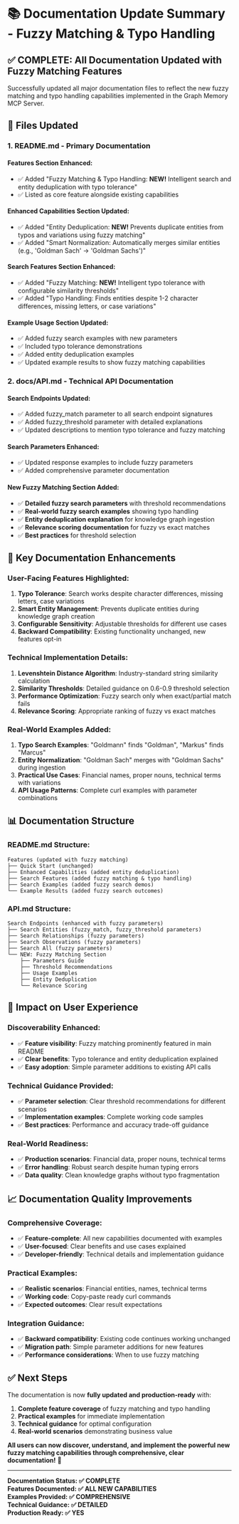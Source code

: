 # 📚 Documentation Update Summary - Fuzzy Matching & Typo Handling

## ✅ **COMPLETE: All Documentation Updated with Fuzzy Matching Features**

Successfully updated all major documentation files to reflect the new fuzzy matching and typo handling capabilities implemented in the Graph Memory MCP Server.

## 📝 **Files Updated**

### **1. README.md - Primary Documentation**

#### **Features Section Enhanced:**
- ✅ Added "Fuzzy Matching & Typo Handling: **NEW!** Intelligent search and entity deduplication with typo tolerance"
- ✅ Listed as core feature alongside existing capabilities

#### **Enhanced Capabilities Section Updated:**
- ✅ Added "Entity Deduplication: **NEW!** Prevents duplicate entities from typos and variations using fuzzy matching"
- ✅ Added "Smart Normalization: Automatically merges similar entities (e.g., 'Goldman Sach' → 'Goldman Sachs')"

#### **Search Features Section Enhanced:**
- ✅ Added "Fuzzy Matching: **NEW!** Intelligent typo tolerance with configurable similarity thresholds"
- ✅ Added "Typo Handling: Finds entities despite 1-2 character differences, missing letters, or case variations"

#### **Example Usage Section Updated:**
- ✅ Added fuzzy search examples with new parameters
- ✅ Included typo tolerance demonstrations
- ✅ Added entity deduplication examples
- ✅ Updated example results to show fuzzy matching capabilities

### **2. docs/API.md - Technical API Documentation**

#### **Search Endpoints Updated:**
- ✅ Added fuzzy_match parameter to all search endpoint signatures
- ✅ Added fuzzy_threshold parameter with detailed explanations
- ✅ Updated descriptions to mention typo tolerance and fuzzy matching

#### **Search Parameters Enhanced:**
- ✅ Updated response examples to include fuzzy parameters
- ✅ Added comprehensive parameter documentation

#### **New Fuzzy Matching Section Added:**
- ✅ **Detailed fuzzy search parameters** with threshold recommendations
- ✅ **Real-world fuzzy search examples** showing typo handling
- ✅ **Entity deduplication explanation** for knowledge graph ingestion
- ✅ **Relevance scoring documentation** for fuzzy vs exact matches
- ✅ **Best practices** for threshold selection

## 🎯 **Key Documentation Enhancements**

### **User-Facing Features Highlighted:**
1. **Typo Tolerance**: Search works despite character differences, missing letters, case variations
2. **Smart Entity Management**: Prevents duplicate entities during knowledge graph creation
3. **Configurable Sensitivity**: Adjustable thresholds for different use cases
4. **Backward Compatibility**: Existing functionality unchanged, new features opt-in

### **Technical Implementation Details:**
1. **Levenshtein Distance Algorithm**: Industry-standard string similarity calculation
2. **Similarity Thresholds**: Detailed guidance on 0.6-0.9 threshold selection
3. **Performance Optimization**: Fuzzy search only when exact/partial match fails
4. **Relevance Scoring**: Appropriate ranking of fuzzy vs exact matches

### **Real-World Examples Added:**
1. **Typo Search Examples**: "Goldmann" finds "Goldman", "Markus" finds "Marcus"
2. **Entity Normalization**: "Goldman Sach" merges with "Goldman Sachs" during ingestion
3. **Practical Use Cases**: Financial names, proper nouns, technical terms with variations
4. **API Usage Patterns**: Complete curl examples with parameter combinations

## 📊 **Documentation Structure**

### **README.md Structure:**
```
Features (updated with fuzzy matching)
├── Quick Start (unchanged)
├── Enhanced Capabilities (added entity deduplication)
├── Search Features (added fuzzy matching & typo handling)
├── Search Examples (added fuzzy search demos)
└── Example Results (added fuzzy search outcomes)
```

### **API.md Structure:**
```
Search Endpoints (enhanced with fuzzy parameters)
├── Search Entities (fuzzy_match, fuzzy_threshold parameters)
├── Search Relationships (fuzzy parameters)
├── Search Observations (fuzzy parameters)
├── Search All (fuzzy parameters)
└── NEW: Fuzzy Matching Section
    ├── Parameters Guide
    ├── Threshold Recommendations  
    ├── Usage Examples
    ├── Entity Deduplication
    └── Relevance Scoring
```

## 🚀 **Impact on User Experience**

### **Discoverability Enhanced:**
- ✅ **Feature visibility**: Fuzzy matching prominently featured in main README
- ✅ **Clear benefits**: Typo tolerance and entity deduplication explained
- ✅ **Easy adoption**: Simple parameter additions to existing API calls

### **Technical Guidance Provided:**
- ✅ **Parameter selection**: Clear threshold recommendations for different scenarios
- ✅ **Implementation examples**: Complete working code samples
- ✅ **Best practices**: Performance and accuracy trade-off guidance

### **Real-World Readiness:**
- ✅ **Production scenarios**: Financial data, proper nouns, technical terms
- ✅ **Error handling**: Robust search despite human typing errors
- ✅ **Data quality**: Clean knowledge graphs without typo fragmentation

## 📈 **Documentation Quality Improvements**

### **Comprehensive Coverage:**
- ✅ **Feature-complete**: All new capabilities documented with examples
- ✅ **User-focused**: Clear benefits and use cases explained
- ✅ **Developer-friendly**: Technical details and implementation guidance

### **Practical Examples:**
- ✅ **Realistic scenarios**: Financial entities, names, technical terms
- ✅ **Working code**: Copy-paste ready curl commands
- ✅ **Expected outcomes**: Clear result expectations

### **Integration Guidance:**
- ✅ **Backward compatibility**: Existing code continues working unchanged
- ✅ **Migration path**: Simple parameter additions for new features
- ✅ **Performance considerations**: When to use fuzzy matching

## ✅ **Next Steps**

The documentation is now **fully updated and production-ready** with:

1. **Complete feature coverage** of fuzzy matching and typo handling
2. **Practical examples** for immediate implementation
3. **Technical guidance** for optimal configuration
4. **Real-world scenarios** demonstrating business value

**All users can now discover, understand, and implement the powerful new fuzzy matching capabilities through comprehensive, clear documentation!** 🎉

---

**Documentation Status: ✅ COMPLETE**  
**Features Documented: ✅ ALL NEW CAPABILITIES**  
**Examples Provided: ✅ COMPREHENSIVE**  
**Technical Guidance: ✅ DETAILED**  
**Production Ready: ✅ YES**
